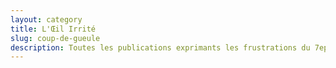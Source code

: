 ```yaml
---
layout: category
title: L'Œil Irrité
slug: coup-de-gueule
description: Toutes les publications exprimants les frustrations du 7eptième Œil
---
```

